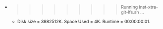 * >>>>>>>>> Running inst-xtra-git-lfs.sh ...
  * Disk size = 3882512K. Space Used = 4K. Runtime = 00:00:00:01.
